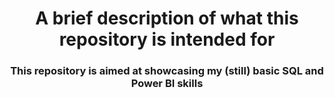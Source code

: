 <h1 align="center">A brief description of what this repository is intended for</h1>
<h3 align="center">This repository is aimed at showcasing my (still) basic SQL and Power BI skills</h3>



